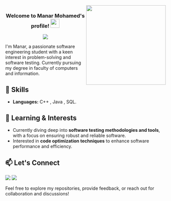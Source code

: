 
<img width="250" align="right" src="https://c.tenor.com/_DOBjnGspYAAAAAM/code-coding.gif">

<h3 align="center">
  Welcome to Manar Mohamed's profile!
  <img src="https://media.giphy.com/media/hvRJCLFzcasrR4ia7z/giphy.gif" width="28">
</h3>

<!-- Typing SVG by DenverCoder1 - https://github.com/DenverCoder1/readme-typing-svg -->
<p align="center">
  <a href="https://github.com/DenverCoder1/readme-typing-svg"><img src="https://readme-typing-svg.herokuapp.com/?lines=Software%20Engineer;Always%20learning%20new%20things&font=Fira%20Code&center=true&width=440&height=45&color=f75c7e&vCenter=true&size=22"></a>
</p> 

I'm Manar, a passionate software engineering student with a keen interest in problem-solving and software testing. Currently pursuing my degree in faculty of computers and information.

## 🔧 Skills

- **Languages:** C++ , Java , SQL.


## 🌱 Learning & Interests

- Currently diving deep into **software testing methodologies and tools**, with a focus on ensuring robust and reliable software.
- Interested in **code optimization techniques** to enhance software performance and efficiency.


## 📫 Let's Connect
<a href="https://www.linkedin.com/in/manar-mohamed-b33b75250?utm_source=share&utm_campaign=share_via&utm_content=profile&utm_medium=android_app" target="_blank"><img src="https://img.shields.io/badge/-Manar%20Mohamed-0077B5?style=for-the-badge&logo=Linkedin&logoColor=white"/></a>
<a href="https://www.facebook.com/profile.php?id=100061007414549&mibextid=9R9pXO" target="_blank"><img src="https://img.shields.io/badge/-Manar%20Mohamed-0077B5?style=for-the-badge&logo=Facebook&logoColor=white"/></a>


Feel free to explore my repositories, provide feedback, or reach out for collaboration and discussions!

